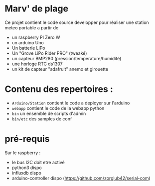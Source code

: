 # Marv' de plage
Ce projet contient le code source developper pour réaliser une station meteo portable a partir de
* un raspberry PI Zero W
* un arduino Uno
* Un batterie LiPo
* Un "Grove LiPo Rider PRO" (tweaké)
* un capteur BMP280 (pression/temperature/humidité)
* une horloge RTC ds1307
* un kit de capteur "adafruit" anemo et girouette

# Contenu des repertoires :
* ```Arduino/Station``` contient le code a deployer sur l'arduino
* ```webapp``` contient le code de la webapp python
* ```bin``` un ensemble de scripts d'admin
* ```bin/etc``` des samples de conf

# pré-requis
Sur le raspberry :
* le bus I2C doit etre activé
* python3 dispo
* influxdb dispo
* arduino-controller dispo (https://github.com/zorglub42/serial-com)
